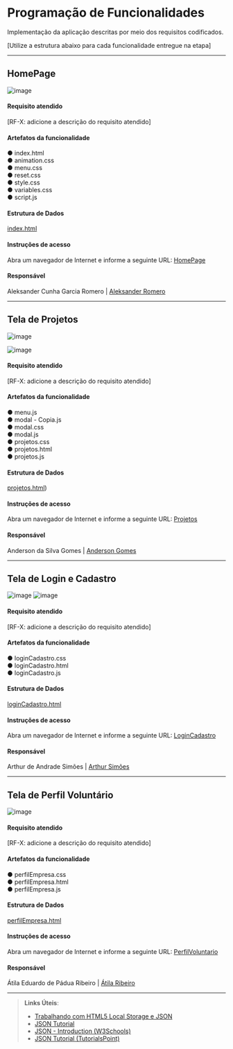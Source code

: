 # Programação de Funcionalidades

Implementação da aplicação descritas por meio dos requisitos codificados. 

[Utilize a estrutura abaixo para cada funcionalidade entregue na etapa]

***

## HomePage

![image](https://github.com/ICEI-PUC-Minas-PMV-ADS/pmv-ads-2023-2-e1-proj-web-t2-projetovoluntariado/assets/145074016/cbed1cb8-2e0d-4daf-8312-03d8fba6f795)


#### Requisito atendido

[RF-X: adicione a descrição do requisito atendido]


#### Artefatos da funcionalidade

●	index.html<br>
●	animation.css<br>
●	menu.css<br>
●	reset.css<br>
●	style.css<br>
●	variables.css<br>
● script.js<br>


#### Estrutura de Dados

[index.html](https://github.com/ICEI-PUC-Minas-PMV-ADS/pmv-ads-2023-2-e1-proj-web-t2-projetovoluntariado/blob/main/codigo-fonte/src/index.html)


#### Instruções de acesso

Abra um navegador de Internet e informe a seguinte URL: [HomePage](https://voluntaria.vercel.app/)


#### Responsável

Aleksander Cunha Garcia Romero | [Aleksander Romero](https://github.com/AleksanderRomero)

***

## Tela de Projetos

![image](https://github.com/ICEI-PUC-Minas-PMV-ADS/pmv-ads-2023-2-e1-proj-web-t2-projetovoluntariado/assets/145074016/64cd62dd-b393-40c5-8658-ab0fefb08734)

![image](https://github.com/ICEI-PUC-Minas-PMV-ADS/pmv-ads-2023-2-e1-proj-web-t2-projetovoluntariado/assets/59897366/e1c0143a-dab7-4c68-a336-00105890722c)



#### Requisito atendido

[RF-X: adicione a descrição do requisito atendido]


#### Artefatos da funcionalidade

●	menu.js<br>
●	modal - Copia.js<br>
●	modal.css<br>
●	modal.js<br>
●	projetos.css<br>
●	projetos.html<br>
●	projetos.js<br>


#### Estrutura de Dados

[projetos.html](https://github.com/ICEI-PUC-Minas-PMV-ADS/pmv-ads-2023-2-e1-proj-web-t2-projetovoluntariado/blob/main/codigo-fonte/src/projetos/projetos.html))


#### Instruções de acesso

Abra um navegador de Internet e informe a seguinte URL: [Projetos](https://voluntaria.vercel.app/projetos/projetos.html)


#### Responsável

Anderson da Silva Gomes | [Anderson Gomes](https://github.com/Dinhoop)

***

## Tela de Login e Cadastro

![image](https://github.com/ICEI-PUC-Minas-PMV-ADS/pmv-ads-2023-2-e1-proj-web-t2-projetovoluntariado/assets/145074016/cd1f289f-745d-471e-82a1-9fecfdcbbc5b)
![image](https://github.com/ICEI-PUC-Minas-PMV-ADS/pmv-ads-2023-2-e1-proj-web-t2-projetovoluntariado/assets/145074016/b6eb521c-b1fa-4b46-aa9b-c4790acb4b49)


#### Requisito atendido

[RF-X: adicione a descrição do requisito atendido]


#### Artefatos da funcionalidade

●	loginCadastro.css<br>
●	loginCadastro.html<br>
●	loginCadastro.js<br>


#### Estrutura de Dados

[loginCadastro.html](https://github.com/ICEI-PUC-Minas-PMV-ADS/pmv-ads-2023-2-e1-proj-web-t2-projetovoluntariado/blob/main/codigo-fonte/src/loginCadastro/loginCadastro.html)


#### Instruções de acesso

Abra um navegador de Internet e informe a seguinte URL: [LoginCadastro](https://voluntaria.vercel.app/loginCadastro/loginCadastro.html)


#### Responsável

Arthur de Andrade Simões | [Arthur Simões](https://github.com/ArthurSimoess)

***

## Tela de Perfil Voluntário

![image](https://github.com/ICEI-PUC-Minas-PMV-ADS/pmv-ads-2023-2-e1-proj-web-t2-projetovoluntariado/assets/145074016/ddc07546-7959-4e6d-8b6a-fd3f8bd1df1e)


#### Requisito atendido

[RF-X: adicione a descrição do requisito atendido]


#### Artefatos da funcionalidade

●	perfilEmpresa.css<br>
●	perfilEmpresa.html<br>
●	perfilEmpresa.js<br>


#### Estrutura de Dados

[perfilEmpresa.html](https://github.com/ICEI-PUC-Minas-PMV-ADS/pmv-ads-2023-2-e1-proj-web-t2-projetovoluntariado/blob/main/codigo-fonte/src/perfilEmpresa/perfilEmpresa.html)


#### Instruções de acesso

Abra um navegador de Internet e informe a seguinte URL: [PerfilVoluntario](https://voluntaria.vercel.app/perfilVoluntario/perfilVoluntarioo.html)

#### Responsável

Átila Eduardo de Pádua Ribeiro | [Átila Ribeiro](https://github.com/atilaedu1)

***

> **Links Úteis**:
> - [Trabalhando com HTML5 Local Storage e JSON](https://www.devmedia.com.br/trabalhando-com-html5-local-storage-e-json/29045)
> - [JSON Tutorial](https://www.w3resource.com/JSON)
> - [JSON - Introduction (W3Schools)](https://www.w3schools.com/js/js_json_intro.asp)
> - [JSON Tutorial (TutorialsPoint)](https://www.tutorialspoint.com/json/index.htm)

